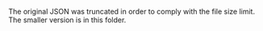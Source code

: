 The original JSON was truncated in order to comply with the file size limit.  The smaller version is in this folder.
